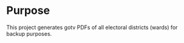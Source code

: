 Purpose
=======

This project generates gotv PDFs of all electoral districts (wards) for backup
purposes.
